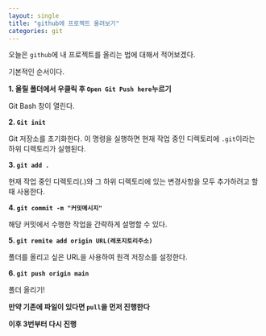 ```yaml
---
layout: single
title: "github에 프로젝트 올려보기"
categories: git
---
```


오늘은 `github`에 내 프로젝트를 올리는 법에 대해서 적어보겠다.

기본적인 순서이다.

**1. 올릴 폴더에서 우클릭 후 `Open Git Push here`누르기**

Git Bash 창이 열린다.

**2. `Git init`**

Git 저장소를 초기화한다. 이 명령을 실행하면 현재 작업 중인 디렉토리에  `.git`이라는 하위 디렉토리가 실행된다.

**3. `git add .`**

 현재 작업 중인 디렉토리(.)와 그 하위 디렉토리에 있는 변경사항을 모두 추가하려고 할 때 사용한다.

 **4. `git commit -m "커밋메시지"`**

 해당 커밋에서 수행한 작업을 간략하게 설명할 수 있다.

 **5. `git remite add origin URL(레포지토리주소)`**

 폴더를 올리고 싶은 URL을 사용하여 원격 저장소를 설정한다.

 **6. `git push origin main`**

폴더 올리기! 



**만약 기존에 파일이 있다면 `pull`을 먼저 진행한다**

**이후 3번부터 다시 진행**


 


